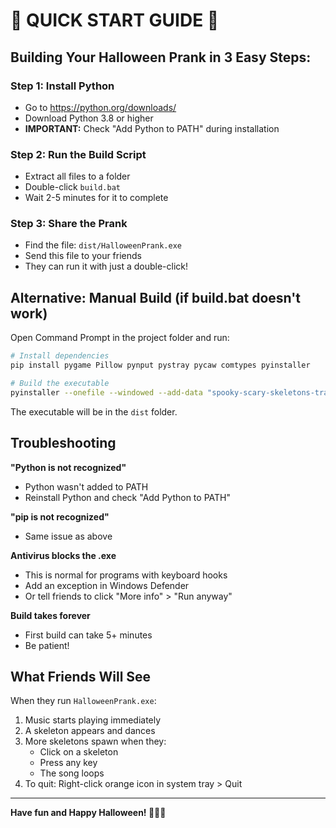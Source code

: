 # 🎃 QUICK START GUIDE 🎃

## Building Your Halloween Prank in 3 Easy Steps:

### Step 1: Install Python
- Go to https://python.org/downloads/
- Download Python 3.8 or higher
- **IMPORTANT:** Check "Add Python to PATH" during installation

### Step 2: Run the Build Script
- Extract all files to a folder
- Double-click `build.bat`
- Wait 2-5 minutes for it to complete

### Step 3: Share the Prank
- Find the file: `dist/HalloweenPrank.exe`
- Send this file to your friends
- They can run it with just a double-click!

## Alternative: Manual Build (if build.bat doesn't work)

Open Command Prompt in the project folder and run:

```bash
# Install dependencies
pip install pygame Pillow pynput pystray pycaw comtypes pyinstaller

# Build the executable
pyinstaller --onefile --windowed --add-data "spooky-scary-skeletons-trap.mp3;." --add-data "skel.gif;." --name "HalloweenPrank" halloween_prank.py
```

The executable will be in the `dist` folder.

## Troubleshooting

**"Python is not recognized"**
- Python wasn't added to PATH
- Reinstall Python and check "Add Python to PATH"

**"pip is not recognized"**
- Same issue as above

**Antivirus blocks the .exe**
- This is normal for programs with keyboard hooks
- Add an exception in Windows Defender
- Or tell friends to click "More info" > "Run anyway"

**Build takes forever**
- First build can take 5+ minutes
- Be patient!

## What Friends Will See

When they run `HalloweenPrank.exe`:
1. Music starts playing immediately
2. A skeleton appears and dances
3. More skeletons spawn when they:
   - Click on a skeleton
   - Press any key
   - The song loops
4. To quit: Right-click orange icon in system tray > Quit

---

**Have fun and Happy Halloween! 🎃👻💀**
